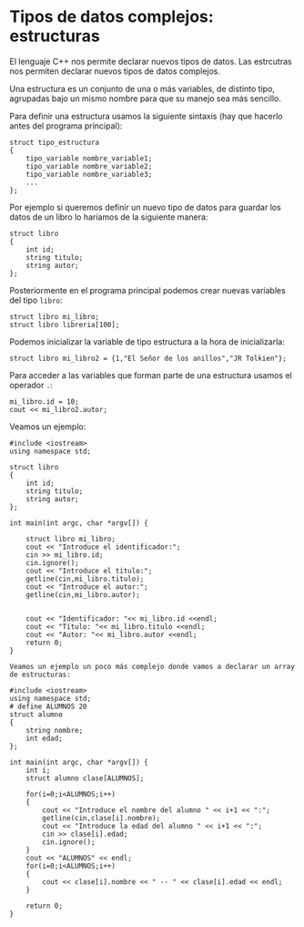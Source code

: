 # Tipos de datos complejos: estructuras

El lenguaje C++ nos permite declarar nuevos tipos de datos. Las estrcutras nos permiten declarar nuevos tipos de datos complejos.

Una estructura es un conjunto de una o más variables, de distinto tipo, agrupadas bajo un mismo nombre para que su manejo sea más sencillo.

Para definir una estructura usamos la siguiente sintaxis (hay que hacerlo antes del programa principal):

    struct tipo_estructura
    {
    	tipo_variable nombre_variable1;
    	tipo_variable nombre_variable2;
    	tipo_variable nombre_variable3;
        ...
    };

Por ejemplo si queremos definir un nuevo tipo de datos para guardar los datos de un libro lo haríamos de la siguiente manera:

    struct libro
    {
        int id;
        string titulo;
        string autor;
    };

Posteriormente en el programa principal podemos crear nuevas variables del tipo `libro`:

    struct libro mi_libro;
    struct libro libreria[100];

Podemos inicializar la variable de tipo estructura a la hora de inicializarla:

    struct libro mi_libro2 = {1,"El Señor de los anillos","JR Tolkien"};

Para acceder a las variables que forman parte de una estructura usamos el operador `.`:

    mi_libro.id = 10;
    cout << mi_libro2.autor;

Veamos un ejemplo:

    #include <iostream>
    using namespace std;

    struct libro
    {
    	int id;
    	string titulo;
    	string autor;
    };

    int main(int argc, char *argv[]) {
    
    	struct libro mi_libro;
    	cout << "Introduce el identificador:";
    	cin >> mi_libro.id;
    	cin.ignore();
    	cout << "Introduce el título:";
    	getline(cin,mi_libro.titulo);
    	cout << "Introduce el autor:";
    	getline(cin,mi_libro.autor);
    
    
    	cout << "Identificador: "<< mi_libro.id <<endl;
    	cout << "Título: "<< mi_libro.titulo <<endl;
    	cout << "Autor: "<< mi_libro.autor <<endl;
    	return 0;
    }

    Veamos un ejemplo un poco más complejo donde vamos a declarar un array de estructuras:

    #include <iostream>
    using namespace std;
    # define ALUMNOS 20
    struct alumno
    {
    	string nombre;
    	int edad;
    };
    
    int main(int argc, char *argv[]) {
    	int i;
    	struct alumno clase[ALUMNOS];
    
    	for(i=0;i<ALUMNOS;i++)
    	{
    		cout << "Introduce el nombre del alumno " << i+1 << ":";
    		getline(cin,clase[i].nombre);
    		cout << "Introduce la edad del alumno " << i+1 << ":";
    		cin >> clase[i].edad;
    		cin.ignore();
    	}
    	cout << "ALUMNOS" << endl;
    	for(i=0;i<ALUMNOS;i++)
    	{
    		cout << clase[i].nombre << " -- " << clase[i].edad << endl;
    	}
    
    	return 0;
    }